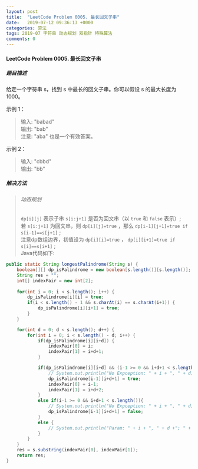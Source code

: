 ```yaml
---
layout: post
title:  "LeetCode Problem 0005. 最长回文子串"
date:   2019-07-12 09:36:13 +0000
categories: 算法
tags: 2019-07 字符串 动态规划 双指针 特殊算法
comments: 0
---
```


#### LeetCode Problem 0005. 最长回文子串
##### 题目描述
给定一个字符串 s，找到 s 中最长的回文子串。你可以假设 s 的最大长度为 1000。

示例 1：  

> 输入: "babad"  
> 输出: "bab"  
> 注意: "aba" 也是一个有效答案。

示例 2：

> 输入: "cbbd"  
> 输出: "bb"

##### 解决方法

> ###### 动态规划  
>  `dp[i][j]` 表示子串 `s[i:j+1]` 是否为回文串（以 `true` 和 `false` 表示）;  
> 若 `s[i:j+1]` 为回文串，则 `dp[i][j]=true` ，那么 `dp[i-1][j+1]=true if s[i-1]==s[j+1]` ;  
> 注意dp数组边界，初值设为 `dp[i][i]=true` ， `dp[i][i+1]=true if s[i]==s[i+1]` ;  
> Java代码如下:  

```java
public static String longestPalindrome(String s) {
    boolean[][] dp_isPalindrome = new boolean[s.length()][s.length()];
    String res = "";
    int[] indexPair = new int[2];
    
    for(int i = 0; i < s.length(); i++) {
        dp_isPalindrome[i][i] = true;
        if(i < s.length() - 1 && s.charAt(i) == s.charAt(i+1)) {
            dp_isPalindrome[i][i+1] = true;
        }
    }

    for(int d = 0; d < s.length(); d++) {
        for(int i = 0; i < s.length() - d; i++) {
            if(dp_isPalindrome[i][i+d]) {
                indexPair[0] = i;
                indexPair[1] = i+d+1;
            }

            if(dp_isPalindrome[i][i+d] && (i-1 >= 0 && i+d+1 < s.length()) && s.charAt(i-1) == s.charAt(i+d+1)) {
                // System.out.println("No Expception: " + i + ", " + d);
                dp_isPalindrome[i-1][i+d+1] = true;
                indexPair[0] = i-1;
                indexPair[1] = i+d+2;
            }
            else if(i-1 >= 0 && i+d+1 < s.length()){
                // System.out.println("No Expception: " + i + ", " + d);
                dp_isPalindrome[i-1][i+d+1] = false;
            }
            else {
                // System.out.println("Param: " + i + ", " + d +"; " + "Out of Bounds: " + (i-1) + ", " + (i+d+1));
            }
        }
    }
    res = s.substring(indexPair[0], indexPair[1]);
    return res;
}
```
